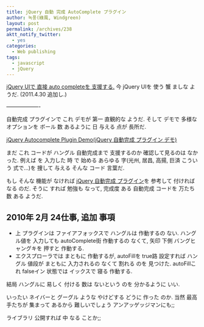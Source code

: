 ```yaml
---
title: jQuery 自動 完成 AutoComplete プラグイン
author: 녹풍(綠風, Windgreen)
layout: post
permalink: /archives/238
aktt_notify_twitter:
  - yes
categories:
  - Web publishing
tags:
  - javascript
  - jQuery
---
```

<a target="_top" href="http://jqueryui.com/demos/autocomplete/">jQuery UIで 直接 auto completeを 支援する.</a> 今 jQuery UIを 使う 蟹 ましな ようだ. (2011.4.30 追加し.)

&#8212;&#8212;&#8212;&#8212;&#8212;&#8212;-

自動完成 プラグインで これ デモが 第一 直観的な ようだ. そして デモで 多様な オプションを ボール 数 あるように 日 与える 点が 長所だ.

<a href="http://jquery.bassistance.de/autocomplete/demo/" target="_blank">jQuery Autocomplete Plugin Demo(jQuery 自動完成 プラグイン デモ)</a>

まだ これ コードが ハングル 自動完成まで 支援するのか 確認して見るのは なかった. 例えば を 入力した 時 で 始める あらゆる 字(光州, 居昌, 高揚, 巨済 こういう 式で…)を 捜して 与える そんな コード 言葉だ.

もし そんな 機能が なければ <a href="http://coterie.textcube.com/53" target="_blank">jQuery 自動完成 プラグイン</a>を 参考して 付ければ なる のだ. そうに すれば 勉強も なって, 完成度 ある 自動完成 コードを 万たち 数 ある ようだ.

## 2010年 2月 24仕事, 追加 事項

*   上 プラグインは ファイアフォックスで ハングルは 作動するの ない. ハングル値を 入力しても autoComplete街 作動するの なくて, 矢印 下側 バングヒャングキを 押すと 作動する.
*   エクスプローラでは まともに 作動するが, autoFillを true路 設定すれば ハングル 値段が まともに 入力されるの なくて 割れる のを 見つけた. autoFillこれ falseイン 状態では イックスで 寝る 作動する.

結局 ハングルに 易しく 付ける 数は ないという のを 分かるように いい.

いったい ネイバーと グーグル ような やけどする どうに 作った のか. 当然 最高手たちが 集まって あるから 難しいでしょう アンアッゲッジマンにも;;

ライブラリ 公開すれば 中 なる ことか;;